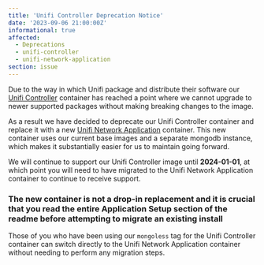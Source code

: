 ```yaml
---
title: 'Unifi Controller Deprecation Notice'
date: '2023-09-06 21:00:00Z'
informational: true
affected:
  - Deprecations
  - unifi-controller
  - unifi-network-application
section: issue
---
```


Due to the way in which Unifi package and distribute their software our [Unifi Controller](https://github.com/linuxserver/docker-unifi-controller) container has reached a point where we cannot upgrade to newer supported packages without making breaking changes to the image.

As a result we have decided to deprecate our Unifi Controller container and replace it with a new [Unifi Network Application](https://github.com/linuxserver/docker-unifi-network-application) container. This new container uses our current base images and a separate mongodb instance, which makes it substantially easier for us to maintain going forward.

We will continue to support our Unifi Controller image until **2024-01-01**, at which point you will need to have migrated to the Unifi Network Application container to continue to receive support.

### The new container is not a drop-in replacement and it is crucial that you read the entire Application Setup section of the readme before attempting to migrate an existing install

Those of you who have been using our `mongoless` tag for the Unifi Controller container can switch directly to the Unifi Network Application container without needing to perform any migration steps.
